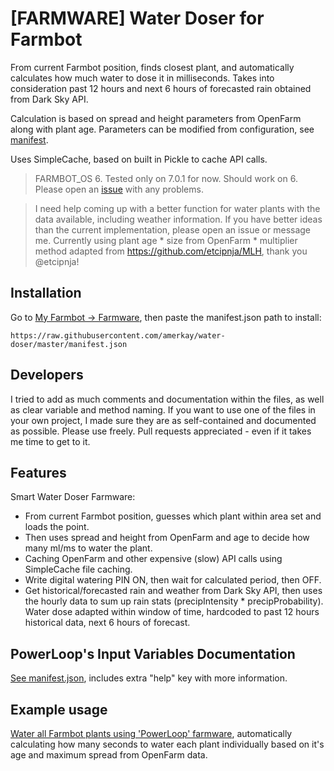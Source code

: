 # [FARMWARE] Water Doser for Farmbot

From current Farmbot position, finds closest plant, and automatically calculates how much water to dose it in milliseconds. Takes into consideration past 12 hours and next 6 hours of forecasted rain obtained from Dark Sky API.

Calculation is based on spread and height parameters from OpenFarm along with plant age. Parameters can be modified from configuration, see [manifest](manifest.json).

Uses SimpleCache, based on built in Pickle to cache API calls.

> FARMBOT_OS 6. Tested only on 7.0.1 for now. Should work on 6. Please open an [issue](../../issues) with any problems.

> I need help coming up with a better function for water plants with the data available, including weather information. If you have better ideas than the current implementation, please open an issue or message me. Currently using plant age * size from OpenFarm * multiplier method adapted from https://github.com/etcipnja/MLH, thank you @etcipnja!

## Installation

Go to [My Farmbot -> Farmware](https://my.farm.bot/app/farmware/), then paste the manifest.json path to install:
```
https://raw.githubusercontent.com/amerkay/water-doser/master/manifest.json
```

## Developers

I tried to add as much comments and documentation within the files, as well as clear variable and method naming. If you want to use one of the files in your own project, I made sure they are as self-contained and documented as possible. Please use freely. Pull requests appreciated - even if it takes me time to get to it.

## Features

Smart Water Doser Farmware:

- From current Farmbot position, guesses which plant within area set and loads the point.
- Then uses spread and height from OpenFarm and age to decide how many ml/ms to water the plant.
- Caching OpenFarm and other expensive (slow) API calls using SimpleCache file caching.
- Write digital watering PIN ON, then wait for calculated period, then OFF.
- Get historical/forecasted rain and weather from Dark Sky API, then uses the hourly data to sum up rain stats (precipIntensity * precipProbability). Water dose adapted within window of time, hardcoded to past 12 hours historical data, next 6 hours of forecast.

## PowerLoop's Input Variables Documentation

[See manifest.json](manifest.json), includes extra "help" key with more information.

## Example usage

[Water all Farmbot plants using 'PowerLoop' farmware](https://github.com/amerkay/powerloop/blob/master/examples/Smart%20Watering%20for%20Farmbot.md), automatically calculating how many seconds to water each plant individually based on it's age and maximum spread from OpenFarm data.
